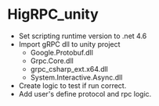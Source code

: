# HigRPC_unity
- Set scripting runtime version to .net 4.6
- Import gRPC dll to unity project
    - Google.Protobuf.dll
    - Grpc.Core.dll
    - grpc_csharp_ext.x64.dll
    - System.Interactive.Async.dll
- Create logic to test if run correct.
- Add user's define protocol and rpc logic.